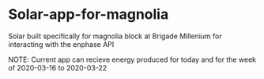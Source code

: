 # Solar-app-for-magnolia
Solar built specifically for magnolia block at Brigade Millenium for interacting with the enphase API



NOTE:
Current app can recieve energy produced for today and for the week of 2020-03-16 to 2020-03-22
